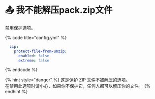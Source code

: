 # 📤 我不能解压pack.zip文件

禁用保护选项。

{% code title="config.yml" %}
```yaml
  zip:
    protect-file-from-unzip:
      enabled: false
      extreme: false
```
{% endcode %}

{% hint style="danger" %}
这是保护 ZIP 文件不被解压的选项。\
在禁用此选项时请小心，如果你不保护它，任何人都可以解压你的文件。
{% endhint %}
